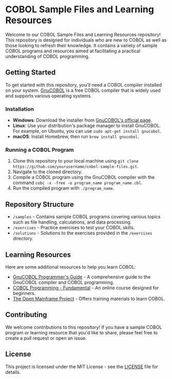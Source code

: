 # COBOL Sample Files and Learning Resources

Welcome to our COBOL Sample Files and Learning Resources repository! This repository is designed for individuals who are new to COBOL as well as those looking to refresh their knowledge. It contains a variety of sample COBOL programs and resources aimed at facilitating a practical understanding of COBOL programming.

## Getting Started

To get started with this repository, you'll need a COBOL compiler installed on your system. [GnuCOBOL](https://gnucobol.sourceforge.io/) is a free COBOL compiler that is widely used and supports various operating systems.

### Installation

- **Windows**: Download the installer from [GnuCOBOL's official page](https://gnucobol.sourceforge.io/).
- **Linux**: Use your distribution's package manager to install GnuCOBOL. For example, on Ubuntu, you can use `sudo apt-get install gnucobol`.
- **macOS**: Install Homebrew, then run `brew install gnucobol`.

### Running a COBOL Program

1. Clone this repository to your local machine using `git clone https://github.com/yourusername/cobol-sample-files.git`.
2. Navigate to the cloned directory.
3. Compile a COBOL program using the GnuCOBOL compiler with the command `cobc -x -free -o program_name program_name.cbl`.
4. Run the compiled program with `./program_name`.

## Repository Structure

- `/samples` - Contains sample COBOL programs covering various topics such as file handling, calculations, and data processing.
- `/exercises` - Practice exercises to test your COBOL skills.
- `/solutions` - Solutions to the exercises provided in the `/exercises` directory.

## Learning Resources

Here are some additional resources to help you learn COBOL:

- [GnuCOBOL Programmer's Guide](https://gnucobol.sourceforge.io/) - A comprehensive guide to the GnuCOBOL compiler and COBOL programming.
- [COBOL Programming - Fundamental](http://openeschool.com/courses/learn-cobol-programming-fundamental) - An online course designed for beginners.
- [The Open Mainframe Project](https://www.openmainframeproject.org/projects/coboltrainingcourse) - Offers training materials to learn COBOL.

## Contributing

We welcome contributions to this repository! If you have a sample COBOL program or learning resource that you'd like to share, please feel free to create a pull request or open an issue.

## License

This project is licensed under the MIT License - see the [LICENSE](LICENSE) file for details.
